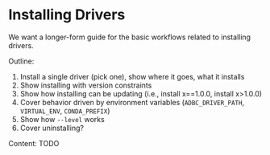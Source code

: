 # Installing Drivers

We want a longer-form guide for the basic workflows related to installing drivers.

Outline:

1. Install a single driver (pick one), show where it goes, what it installs
2. Show installing with version constraints
3. Show how installing can be updating (i.e., install x==1.0.0, install x>1.0.0)
4. Cover behavior driven by environment variables (`ADBC_DRIVER_PATH`, `VIRTUAL_ENV`, `CONDA_PREFIX`)
5. Show how `--level` works
6. Cover uninstalling?

Content: TODO
